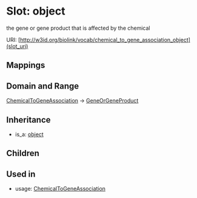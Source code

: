# Slot: object


the gene or gene product that is affected by the chemical

URI: [http://w3id.org/biolink/vocab/chemical_to_gene_association_object](slot_uri)
## Mappings

## Domain and Range

[ChemicalToGeneAssociation](ChemicalToGeneAssociation.md) -> [GeneOrGeneProduct](GeneOrGeneProduct.md)
## Inheritance

 *  is_a: [object](object.md)
## Children

## Used in

 *  usage: [ChemicalToGeneAssociation](ChemicalToGeneAssociation.md)
